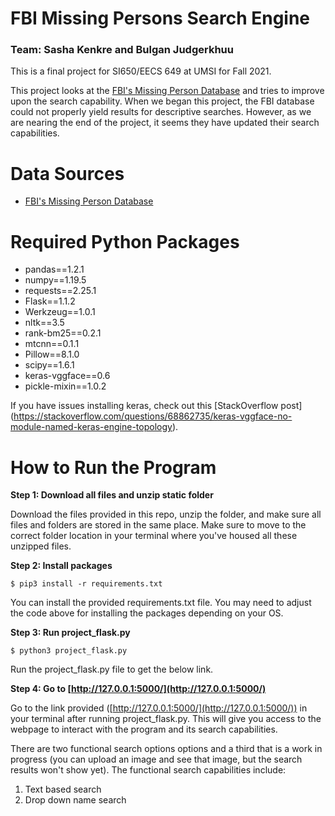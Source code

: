 # FBI Missing Persons Search Engine
### Team: Sasha Kenkre and Bulgan Judgerkhuu

This is a final project for SI650/EECS 649 at UMSI for Fall 2021.
    
This project looks at the [FBI's Missing Person Database](https://www.fbi.gov/wanted/kidnap) and tries to improve upon the search capability. When we began this project, the FBI database could not properly yield results for descriptive searches. However, as we are nearing the end of the project, it seems they have updated their search capabilities. 

# Data Sources
* [FBI's Missing Person Database](https://www.fbi.gov/wanted/kidnap)

# Required Python Packages
* pandas==1.2.1
* numpy==1.19.5
* requests==2.25.1
* Flask==1.1.2
* Werkzeug==1.0.1
* nltk==3.5
* rank-bm25==0.2.1
* mtcnn==0.1.1
* Pillow==8.1.0
* scipy==1.6.1
* keras-vggface==0.6
* pickle-mixin==1.0.2

If you have issues installing keras, check out this [StackOverflow post] (https://stackoverflow.com/questions/68862735/keras-vggface-no-module-named-keras-engine-topology).

# How to Run the Program

**Step 1: Download all files and unzip static folder**

Download the files provided in this repo, unzip the folder, and make sure all files and folders are stored in the same place. Make sure to move to the correct folder location in your terminal where you've housed all these unzipped files.

**Step 2: Install packages**
```
$ pip3 install -r requirements.txt
```
You can install the provided requirements.txt file. You may need to adjust the code above for installing the packages depending on your OS. 

**Step 3: Run project_flask.py**
```
$ python3 project_flask.py
```
Run the project_flask.py file to get the below link. 

**Step 4: Go to [http://127.0.0.1:5000/](http://127.0.0.1:5000/)**

Go to the link provided ([http://127.0.0.1:5000/](http://127.0.0.1:5000/)) in your terminal after running project_flask.py. This will give you access to the webpage to interact with the program and its search capabilities.

There are two functional search options options and a third that is a work in progress (you can upload an image and see that image, but the search results won't show yet). The functional search capabilities include:
1. Text based search
2. Drop down name search


